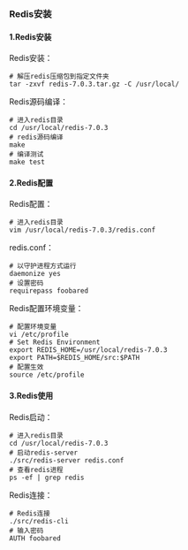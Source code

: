 ### Redis安装

#### 1.Redis安装

Redis安装：

```shell
# 解压redis压缩包到指定文件夹
tar -zxvf redis-7.0.3.tar.gz -C /usr/local/
```

Redis源码编译：

```shell
# 进入redis目录
cd /usr/local/redis-7.0.3
# redis源码编译
make
# 编译测试
make test
```

#### 2.Redis配置

Redis配置：

```shell
# 进入redis目录
vim /usr/local/redis-7.0.3/redis.conf
```

redis.conf：

```shell
# 以守护进程方式运行
daemonize yes
# 设置密码
requirepass foobared
```

Redis配置环境变量：

```shell
# 配置环境变量
vi /etc/profile
# Set Redis Environment
export REDIS_HOME=/usr/local/redis-7.0.3
export PATH=$REDIS_HOME/src:$PATH
# 配置生效
source /etc/profile
```

#### 3.Redis使用

Redis启动：

```shell
# 进入redis目录
cd /usr/local/redis-7.0.3
# 启动redis-server
./src/redis-server redis.conf
# 查看redis进程
ps -ef | grep redis
```

Redis连接：

```shell
# Redis连接
./src/redis-cli
# 输入密码
AUTH foobared
```

